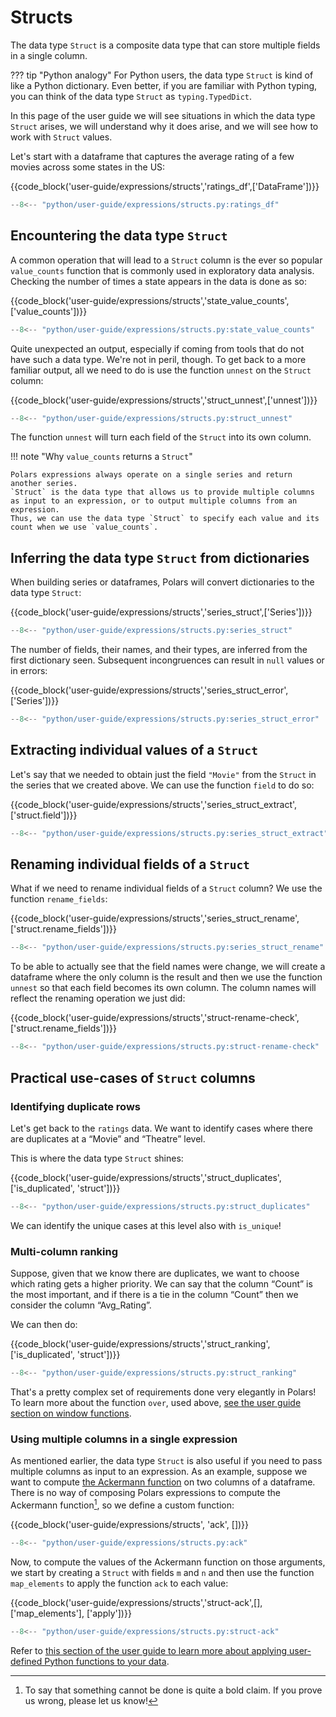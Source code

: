 # Structs

The data type `Struct` is a composite data type that can store multiple fields in a single column.

??? tip "Python analogy"
For Python users, the data type `Struct` is kind of like a Python dictionary.
Even better, if you are familiar with Python typing, you can think of the data type `Struct` as `typing.TypedDict`.

In this page of the user guide we will see situations in which the data type `Struct` arises, we will understand why it does arise, and we will see how to work with `Struct` values.

Let's start with a dataframe that captures the average rating of a few movies across some states in the US:

{{code_block('user-guide/expressions/structs','ratings_df',['DataFrame'])}}

```python exec="on" result="text" session="expressions/structs"
--8<-- "python/user-guide/expressions/structs.py:ratings_df"
```

## Encountering the data type `Struct`

A common operation that will lead to a `Struct` column is the ever so popular `value_counts` function that is commonly used in exploratory data analysis.
Checking the number of times a state appears in the data is done as so:

{{code_block('user-guide/expressions/structs','state_value_counts',['value_counts'])}}

```python exec="on" result="text" session="expressions/structs"
--8<-- "python/user-guide/expressions/structs.py:state_value_counts"
```

Quite unexpected an output, especially if coming from tools that do not have such a data type.
We're not in peril, though.
To get back to a more familiar output, all we need to do is use the function `unnest` on the `Struct` column:

{{code_block('user-guide/expressions/structs','struct_unnest',['unnest'])}}

```python exec="on" result="text" session="expressions/structs"
--8<-- "python/user-guide/expressions/structs.py:struct_unnest"
```

The function `unnest` will turn each field of the `Struct` into its own column.

!!! note "Why `value_counts` returns a `Struct`"

    Polars expressions always operate on a single series and return another series.
    `Struct` is the data type that allows us to provide multiple columns as input to an expression, or to output multiple columns from an expression.
    Thus, we can use the data type `Struct` to specify each value and its count when we use `value_counts`.

## Inferring the data type `Struct` from dictionaries

When building series or dataframes, Polars will convert dictionaries to the data type `Struct`:

{{code_block('user-guide/expressions/structs','series_struct',['Series'])}}

```python exec="on" result="text" session="expressions/structs"
--8<-- "python/user-guide/expressions/structs.py:series_struct"
```

The number of fields, their names, and their types, are inferred from the first dictionary seen.
Subsequent incongruences can result in `null` values or in errors:

{{code_block('user-guide/expressions/structs','series_struct_error',['Series'])}}

```python exec="on" result="text" session="expressions/structs"
--8<-- "python/user-guide/expressions/structs.py:series_struct_error"
```

## Extracting individual values of a `Struct`

Let's say that we needed to obtain just the field `"Movie"` from the `Struct` in the series that we created above.
We can use the function `field` to do so:

{{code_block('user-guide/expressions/structs','series_struct_extract',['struct.field'])}}

```python exec="on" result="text" session="expressions/structs"
--8<-- "python/user-guide/expressions/structs.py:series_struct_extract"
```

## Renaming individual fields of a `Struct`

What if we need to rename individual fields of a `Struct` column?
We use the function `rename_fields`:

{{code_block('user-guide/expressions/structs','series_struct_rename',['struct.rename_fields'])}}

```python exec="on" result="text" session="expressions/structs"
--8<-- "python/user-guide/expressions/structs.py:series_struct_rename"
```

To be able to actually see that the field names were change, we will create a dataframe where the only column is the result and then we use the function `unnest` so that each field becomes its own column.
The column names will reflect the renaming operation we just did:

{{code_block('user-guide/expressions/structs','struct-rename-check',['struct.rename_fields'])}}

```python exec="on" result="text" session="expressions/structs"
--8<-- "python/user-guide/expressions/structs.py:struct-rename-check"
```

## Practical use-cases of `Struct` columns

### Identifying duplicate rows

Let's get back to the `ratings` data.
We want to identify cases where there are duplicates at a “Movie” and “Theatre” level.

This is where the data type `Struct` shines:

{{code_block('user-guide/expressions/structs','struct_duplicates',['is_duplicated', 'struct'])}}

```python exec="on" result="text" session="expressions/structs"
--8<-- "python/user-guide/expressions/structs.py:struct_duplicates"
```

We can identify the unique cases at this level also with `is_unique`!

### Multi-column ranking

Suppose, given that we know there are duplicates, we want to choose which rating gets a higher priority.
We can say that the column “Count” is the most important, and if there is a tie in the column “Count” then we consider the column “Avg_Rating”.

We can then do:

{{code_block('user-guide/expressions/structs','struct_ranking',['is_duplicated', 'struct'])}}

```python exec="on" result="text" session="expressions/structs"
--8<-- "python/user-guide/expressions/structs.py:struct_ranking"
```

That's a pretty complex set of requirements done very elegantly in Polars!
To learn more about the function `over`, used above, [see the user guide section on window functions](window-functions.md).

### Using multiple columns in a single expression

As mentioned earlier, the data type `Struct` is also useful if you need to pass multiple columns as input to an expression.
As an example, suppose we want to compute [the Ackermann function](https://en.wikipedia.org/wiki/Ackermann_function) on two columns of a dataframe.
There is no way of composing Polars expressions to compute the Ackermann function[^1], so we define a custom function:

{{code_block('user-guide/expressions/structs', 'ack', [])}}

```python exec="on" result="text" session="expressions/structs"
--8<-- "python/user-guide/expressions/structs.py:ack"
```

Now, to compute the values of the Ackermann function on those arguments, we start by creating a `Struct` with fields `m` and `n` and then use the function `map_elements` to apply the function `ack` to each value:

{{code_block('user-guide/expressions/structs','struct-ack',[], ['map_elements'], ['apply'])}}

```python exec="on" result="text" session="expressions/structs"
--8<-- "python/user-guide/expressions/structs.py:struct-ack"
```

Refer to [this section of the user guide to learn more about applying user-defined Python functions to your data](user-defined-python-functions.md).

[^1]: To say that something cannot be done is quite a bold claim. If you prove us wrong, please let us know!
